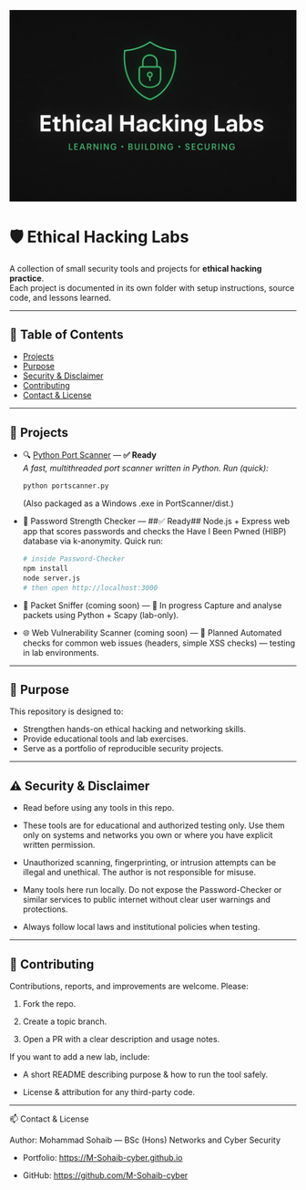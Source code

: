 <p align="center">
  <img src="banner.png" alt="Ethical Hacking Labs Banner" />
</p>

# 🛡️ Ethical Hacking Labs

A collection of small security tools and projects for **ethical hacking practice**.  
Each project is documented in its own folder with setup instructions, source code, and lessons learned.  

---

## 📑 Table of Contents
- [Projects](#-projects)  
- [Purpose](#-purpose)  
- [Security & Disclaimer](#-security--disclaimer)  
- [Contributing](#-contributing)  
- [Contact & License](#-contact--license)

---

## 📂 Projects

- 🔍 [Python Port Scanner](PortScanner/README.md) — **✅ Ready**  
  *A fast, multithreaded port scanner written in Python. Run (quick):*  
  ```bash
  python portscanner.py
  ```
  (Also packaged as a Windows .exe in PortScanner/dist.)

- 🔐 Password Strength Checker — ##✅ Ready##
  Node.js + Express web app that scores passwords and checks the Have I Been Pwned (HIBP) database via k-anonymity.
  Quick run:
  ```bash
  # inside Password-Checker
  npm install
  node server.js
  # then open http://localhost:3000  
  ```

- 📡 Packet Sniffer (coming soon) — 🧪 In progress
  Capture and analyse packets using Python + Scapy (lab-only).

- 🌐 Web Vulnerability Scanner (coming soon) — 🧪 Planned
  Automated checks for common web issues (headers, simple XSS checks) — testing in lab environments. 

---

## 🎯 Purpose
This repository is designed to:  
- Strengthen hands-on ethical hacking and networking skills.  
- Provide educational tools and lab exercises.  
- Serve as a portfolio of reproducible security projects. 

---

## ⚠️ Security & Disclaimer

- Read before using any tools in this repo.

- These tools are for educational and authorized testing only. Use them only on systems and networks you own or where you have explicit written permission.

- Unauthorized scanning, fingerprinting, or intrusion attempts can be illegal and unethical. The author is not responsible for misuse.

- Many tools here run locally. Do not expose the Password-Checker or similar services to public internet without clear user warnings and protections.

- Always follow local laws and institutional policies when testing. 

---

## 🤝 Contributing

Contributions, reports, and improvements are welcome. Please:

1. Fork the repo.

2. Create a topic branch.

3. Open a PR with a clear description and usage notes.

If you want to add a new lab, include:

- A short README describing purpose & how to run the tool safely.

- License & attribution for any third-party code.

 ---

 📫 Contact & License

Author: Mohammad Sohaib — BSc (Hons) Networks and Cyber Security

- Portfolio: https://M-Sohaib-cyber.github.io

- GitHub: https://github.com/M-Sohaib-cyber
